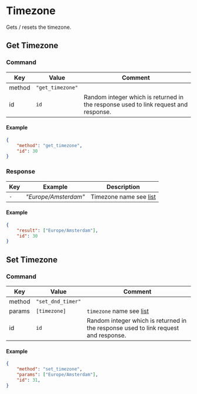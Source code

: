 # Timezone

Gets / resets the timezone.

## Get Timezone

### Command

| Key    | Value            | Comment                                                                             |
| ------ | ---------------- | ----------------------------------------------------------------------------------- |
| method | `"get_timezone"` |                                                                                     |
| id     | `id`             | Random integer which is returned in the response used to link request and response. |

#### Example

```json
{
    "method": "get_timezone",
    "id": 30
}
```

### Response

| Key | Example              | Description                                                                            |
| --- | -------------------- | -------------------------------------------------------------------------------------- |
| `-` | _"Europe/Amsterdam"_ | Timezone name see [list](https://en.wikipedia.org/wiki/List_of_tz_database_time_zones) |

#### Example

```json
{
    "result": ["Europe/Amsterdam"],
    "id": 30
}
```

## Set Timezone

### Command

 | Key    | Value             | Comment                                                                                  |
 | ------ | ----------------- | ---------------------------------------------------------------------------------------- |
 | method | `"set_dnd_timer"` |                                                                                          |
 | params | `[timezone]`      | `timezone` name see [list](https://en.wikipedia.org/wiki/List_of_tz_database_time_zones) |
 | id     | `id`              | Random integer which is returned in the response used to link request and response.      |

#### Example

```json
{
    "method": "set_timezone",
    "params": ["Europe/Amsterdam"],
    "id": 31,
}
```
